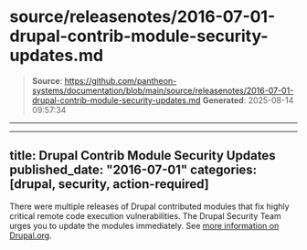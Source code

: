 # source/releasenotes/2016-07-01-drupal-contrib-module-security-updates.md

> **Source**: https://github.com/pantheon-systems/documentation/blob/main/source/releasenotes/2016-07-01-drupal-contrib-module-security-updates.md
> **Generated**: 2025-08-14 09:57:34

---

---
title: Drupal Contrib Module Security Updates
published_date: "2016-07-01"
categories: [drupal, security, action-required]
---
There were multiple releases of Drupal contributed modules that fix highly critical remote code execution vulnerabilities. The Drupal Security Team urges you to update the modules immediately. See [more information on Drupal.org](https://www.drupal.org/psa-2016-001).
